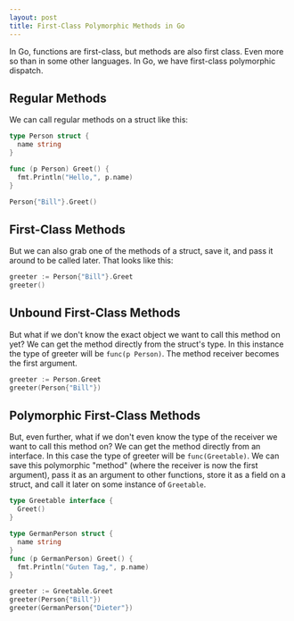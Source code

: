 ```yaml
---
layout: post
title: First-Class Polymorphic Methods in Go
---
```


In Go, functions are first-class, but methods are also first class. Even more so than in some other languages. In Go, we have first-class polymorphic dispatch.

## Regular Methods

We can call regular methods on a struct like this:

```Go
type Person struct {
  name string
}

func (p Person) Greet() {
  fmt.Println("Hello,", p.name)
}

Person{"Bill"}.Greet()
```

## First-Class Methods

But we can also grab one of the methods of a struct, save it, and pass it around to be called later. That looks like this:

```Go
greeter := Person{"Bill"}.Greet
greeter()
```

## Unbound First-Class Methods

But what if we don't know the exact object we want to call this method on yet? We can get the method directly from the struct's type. In this instance the type of greeter will be ```func(p Person)```. The method receiver becomes the first argument.

```Go
greeter := Person.Greet
greeter(Person{"Bill"})
```

## Polymorphic First-Class Methods

But, even further, what if we don't even know the type of the receiver we want to call this method on? We can get the method directly from an interface. In this case the type of greeter will be ```func(Greetable)```. We can save this polymorphic "method" (where the receiver is now the first argument), pass it as an argument to other functions, store it as a field on a struct, and call it later on some instance of ```Greetable```.

```Go
type Greetable interface {
  Greet()
}

type GermanPerson struct {
  name string
}
func (p GermanPerson) Greet() {
  fmt.Println("Guten Tag,", p.name)
}

greeter := Greetable.Greet
greeter(Person{"Bill"})
greeter(GermanPerson{"Dieter"})
```
